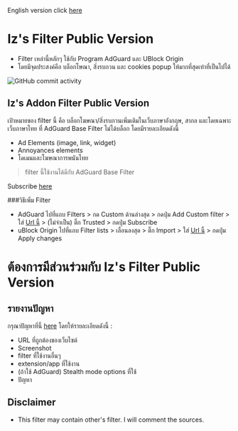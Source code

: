 English version click [here](https://github.com/Iz-zzzzz/IzFilter-Public/blob/main/README_Eng.md)

# Iz's Filter Public Version
- Filter เหล่านี้หลักๆ ใช้กับ Program AdGuard และ UBlock Origin
- โดยมีจุดประสงค์คือ บล็อกโษณา, สิ่งรบกวน และ cookies popup ให้มากที่สุดเท่าที่เป็นไปได้

<img alt="GitHub commit activity" src="https://img.shields.io/github/commit-activity/m/Iz-zzzzz/IzFilter-Public">

## Iz's Addon Filter Public Version
เป้าหมายของ filter นี้ คือ บล็อกโฆษณา/สิ่งรบกวนเพิ่มเติมในเว็บภาษาอังกฤษ, สากล และโดยเฉพาะเว็บภาษาไทย ที่ AdGuard Base Filter ไม่ได้บล็อก โดยมีรายละเอียดดังนี้
- Ad Elements (image, link, widget)
- Annoyances elements
- โดเมนและโฆษณาการพนันไทย
> filter นี้ใช้งานได้ดีกับ AdGuard Base Filter

Subscribe [here](https://raw.githubusercontent.com/Iz-zzzzz/IzFilter-Public/main/Iz's%20Addon%20Filter%20Public%20Github.txt)

###วิธีเพิ่ม Filter
- AdGuard ไปที่แถบ Filters > กด Custom ด้านล่างสุด > กดปุ่ม Add Custom filter > ใส่ [Url นี้](https://raw.githubusercontent.com/Iz-zzzzz/IzFilter-Public/main/Iz's%20Addon%20Filter%20Public%20Github.txt) > (ไม่จำเป็น) ติ๊ก Trusted > กดปุ่ม Subscribe
- uBlock Origin ไปที่แถบ Filter lists > เลื่อนลงสุด > ติ๊ก Import > ใส่ [Url นี้](https://raw.githubusercontent.com/Iz-zzzzz/IzFilter-Public/main/Iz's%20Addon%20Filter%20Public%20Github.txt) > กดปุ่ม Apply changes

# ต้องการมีส่วนร่วมกับ Iz's Filter Public Version
## รายงานปัญหา
กรุณาปัญหาที่นี้ [here](https://github.com/Iz-zzzzz/IzFilter-Public/issues) โดยให้รายละเอียดดังนี้ :
- URL ที่ถูกต้องของเว็บไซต์
- Screenshot
- filter ที่ใช้งานอื่นๆ
- extension/app ที่ใช้งาน
- (ถ้าใช้ AdGuard) Stealth mode options ที่ใช้
- ปัญหา

## Disclaimer
- This filter may contain other's filter. I will comment the sources.
